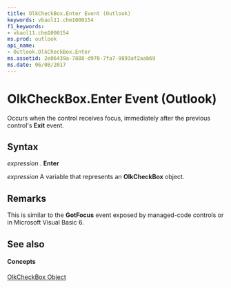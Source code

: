 ```yaml
---
title: OlkCheckBox.Enter Event (Outlook)
keywords: vbaol11.chm1000154
f1_keywords:
- vbaol11.chm1000154
ms.prod: outlook
api_name:
- Outlook.OlkCheckBox.Enter
ms.assetid: 2e06439a-7888-d970-7fa7-9893af2aab69
ms.date: 06/08/2017
---
```



# OlkCheckBox.Enter Event (Outlook)

Occurs when the control receives focus, immediately after the previous control's **Exit** event.


## Syntax

 _expression_ . **Enter**

 _expression_ A variable that represents an **OlkCheckBox** object.


## Remarks

This is similar to the **GotFocus** event exposed by managed-code controls or in Microsoft Visual Basic 6.


## See also


#### Concepts


[OlkCheckBox Object](olkcheckbox-object-outlook.md)

